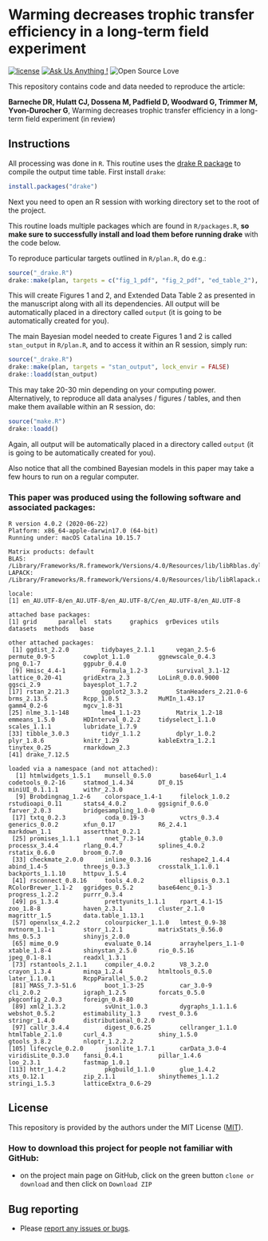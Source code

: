 # Warming decreases trophic transfer efficiency in a long-term field experiment

[![license](https://img.shields.io/badge/license-MIT%20+%20file%20LICENSE-lightgrey.svg)](https://choosealicense.com/)
[![Ask Us Anything
\!](https://img.shields.io/badge/Ask%20us-anything-1abc9c.svg)](https://github.com/dbarneche/nature20200508666/issues/new)
![Open Source
Love](https://badges.frapsoft.com/os/v2/open-source.svg?v=103)

This repository contains code and data needed to reproduce the article:

**Barneche DR, Hulatt CJ, Dossena M, Padfield D, Woodward G, Trimmer M, Yvon-Durocher G**, Warming decreases trophic transfer efficiency in a long-term field experiment (in review)

## Instructions

All processing was done in `R`. This routine uses the [drake R package](https://github.com/ropensci/drake) to compile the output time table. First install `drake`:

```r
install.packages("drake")
```

Next you need to open an R session with working directory set to the root of the project.

This routine loads multiple packages which are found in `R/packages.R`, **so make sure to successfully install and load them before running drake** with the code below.

To reproduce particular targets outlined in `R/plan.R`, do e.g.:

```r
source("_drake.R")
drake::make(plan, targets = c("fig_1_pdf", "fig_2_pdf", "ed_table_2"), lock_envir = FALSE)
```

This will create Figures 1 and 2, and Extended Data Table 2 as presented in the manuscript along with all its dependencies. All output will be automatically placed in a directory called `output` (it is going to be automatically created for you).

The main Bayesian model needed to create Figures 1 and 2 is called `stan_output` in `R/plan.R`, and to access it within an R session, simply run:

```r
source("_drake.R")
drake::make(plan, targets = "stan_output", lock_envir = FALSE)
drake::loadd(stan_output)
```

This may take 20-30 min depending on your computing power. Alternatively, to reproduce all data analyses / figures / tables, and then make them available within an R session, do:

```r
source("make.R")
drake::loadd()
```

Again, all output will be automatically placed in a directory called `output` (it is going to be automatically created for you).

Also notice that all the combined Bayesian models in this paper may take a few hours to run on a regular computer.

### This paper was produced using the following software and associated packages:
```
R version 4.0.2 (2020-06-22)
Platform: x86_64-apple-darwin17.0 (64-bit)
Running under: macOS Catalina 10.15.7

Matrix products: default
BLAS:   /Library/Frameworks/R.framework/Versions/4.0/Resources/lib/libRblas.dylib
LAPACK: /Library/Frameworks/R.framework/Versions/4.0/Resources/lib/libRlapack.dylib

locale:
[1] en_AU.UTF-8/en_AU.UTF-8/en_AU.UTF-8/C/en_AU.UTF-8/en_AU.UTF-8

attached base packages:
[1] grid      parallel  stats     graphics  grDevices utils     datasets  methods   base     

other attached packages:
 [1] ggdist_2.2.0         tidybayes_2.1.1      vegan_2.5-6          permute_0.9-5        cowplot_1.1.0        ggnewscale_0.4.3     png_0.1-7            ggpubr_0.4.0        
 [9] Hmisc_4.4-1          Formula_1.2-3        survival_3.1-12      lattice_0.20-41      gridExtra_2.3        LoLinR_0.0.0.9000    ggsci_2.9            bayesplot_1.7.2     
[17] rstan_2.21.3         ggplot2_3.3.2        StanHeaders_2.21.0-6 brms_2.13.5          Rcpp_1.0.5           MuMIn_1.43.17        gamm4_0.2-6          mgcv_1.8-31         
[25] nlme_3.1-148         lme4_1.1-23          Matrix_1.2-18        emmeans_1.5.0        HDInterval_0.2.2     tidyselect_1.1.0     scales_1.1.1         lubridate_1.7.9     
[33] tibble_3.0.3         tidyr_1.1.2          dplyr_1.0.2          plyr_1.8.6           knitr_1.29           kableExtra_1.2.1     tinytex_0.25         rmarkdown_2.3       
[41] drake_7.12.5        

loaded via a namespace (and not attached):
  [1] htmlwidgets_1.5.1    munsell_0.5.0        base64url_1.4        codetools_0.2-16     statmod_1.4.34       DT_0.15              miniUI_0.1.1.1       withr_2.3.0         
  [9] Brobdingnag_1.2-6    colorspace_1.4-1     filelock_1.0.2       rstudioapi_0.11      stats4_4.0.2         ggsignif_0.6.0       farver_2.0.3         bridgesampling_1.0-0
 [17] txtq_0.2.3           coda_0.19-3          vctrs_0.3.4          generics_0.0.2       xfun_0.17            R6_2.4.1             markdown_1.1         assertthat_0.2.1    
 [25] promises_1.1.1       nnet_7.3-14          gtable_0.3.0         processx_3.4.4       rlang_0.4.7          splines_4.0.2        rstatix_0.6.0        broom_0.7.0         
 [33] checkmate_2.0.0      inline_0.3.16        reshape2_1.4.4       abind_1.4-5          threejs_0.3.3        crosstalk_1.1.0.1    backports_1.1.10     httpuv_1.5.4        
 [41] rsconnect_0.8.16     tools_4.0.2          ellipsis_0.3.1       RColorBrewer_1.1-2   ggridges_0.5.2       base64enc_0.1-3      progress_1.2.2       purrr_0.3.4         
 [49] ps_1.3.4             prettyunits_1.1.1    rpart_4.1-15         zoo_1.8-8            haven_2.3.1          cluster_2.1.0        magrittr_1.5         data.table_1.13.1   
 [57] openxlsx_4.2.2       colourpicker_1.1.0   lmtest_0.9-38        mvtnorm_1.1-1        storr_1.2.1          matrixStats_0.56.0   hms_0.5.3            shinyjs_2.0.0       
 [65] mime_0.9             evaluate_0.14        arrayhelpers_1.1-0   xtable_1.8-4         shinystan_2.5.0      rio_0.5.16           jpeg_0.1-8.1         readxl_1.3.1        
 [73] rstantools_2.1.1     compiler_4.0.2       V8_3.2.0             crayon_1.3.4         minqa_1.2.4          htmltools_0.5.0      later_1.1.0.1        RcppParallel_5.0.2  
 [81] MASS_7.3-51.6        boot_1.3-25          car_3.0-9            cli_2.0.2            igraph_1.2.5         forcats_0.5.0        pkgconfig_2.0.3      foreign_0.8-80      
 [89] xml2_1.3.2           svUnit_1.0.3         dygraphs_1.1.1.6     webshot_0.5.2        estimability_1.3     rvest_0.3.6          stringr_1.4.0        distributional_0.2.0
 [97] callr_3.4.4          digest_0.6.25        cellranger_1.1.0     htmlTable_2.1.0      curl_4.3             shiny_1.5.0          gtools_3.8.2         nloptr_1.2.2.2      
[105] lifecycle_0.2.0      jsonlite_1.7.1       carData_3.0-4        viridisLite_0.3.0    fansi_0.4.1          pillar_1.4.6         loo_2.3.1            fastmap_1.0.1       
[113] httr_1.4.2           pkgbuild_1.1.0       glue_1.4.2           xts_0.12.1           zip_2.1.1            shinythemes_1.1.2    stringi_1.5.3        latticeExtra_0.6-29 
```

## License

This repository is provided by the authors under the MIT License ([MIT](http://opensource.org/licenses/MIT)).

### How to download this project for people not familiar with GitHub:  
* on the project main page on GitHub, click on the green button `clone or download` and then click on `Download ZIP`  

## Bug reporting
* Please [report any issues or bugs](https://github.com/dbarneche/nature20200508666/issues).
